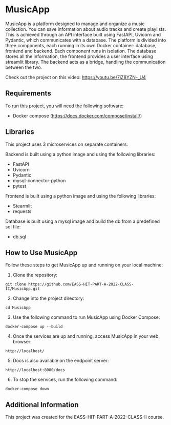 # MusicApp

MusicApp is a platform designed to manage and organize a music collection. You can save information about audio tracks and create playlists. This is achieved through an API interface built using FastAPI, Uvicorn and Pydantic, which communicates with a database.
The platform is divided into three components, each running in its own Docker container: database, frontend and backend. Each component runs in isolation. The database stores all the information, the frontend provides a user interface using streamlit library. The backend acts as a bridge, handling the communication between the two.

Check out the project on this video:
https://youtu.be/7iZ8YZN-_U4


## Requirements

To run this project, you will need the following software:
- Docker compose (https://docs.docker.com/compose/install/)


## Libraries

This project uses 3 microservices on separate containers:

Backend is built using a python image and using the following libraries:
- FastAPI
- Uvicorn
- Pydantic
- mysql-connector-python
- pytest

Frontend is built using a python image and using the following libraries:
- Stearmlit
- requests

Database is built using a mysql image and build the db from a predefined sql file:
- db.sql


## How to Use MusicApp
Follow these steps to get MusicApp up and running on your local machine:

1. Clone the repository:
```
git clone https://github.com/EASS-HIT-PART-A-2022-CLASS-II/MusicApp.git
```
2. Change into the project directory:
```
cd MusicApp
```
3. Use the following command to run MusicApp using Docker Compose:
```
docker-compose up --build
```
4. Once the services are up and running, access MusicApp in your web browser:
```
http://localhost/
```
5. Docs is also available on the endpoint server:
```
http://localhost:8080/docs
```
6. To stop the services, run the following command:
```
docker-compose down
```


## Additional Information

This project was created for the EASS-HIT-PART-A-2022-CLASS-II course.
